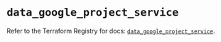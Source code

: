 # `data_google_project_service`

Refer to the Terraform Registry for docs: [`data_google_project_service`](https://registry.terraform.io/providers/hashicorp/google/6.3.0/docs/data-sources/project_service).
